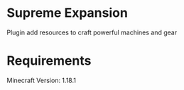 # Supreme Expansion
Plugin add resources to craft powerful machines and gear

# Requirements
Minecraft Version: 1.18.1